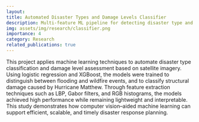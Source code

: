 ```yaml
---
layout: 
title: Automated Disaster Types and Damage Levels Classifier
description: Multi-feature ML pipeline for detecting disaster type and damage level
img: assets/img/research/classifier.png
importance: 4
category: Research
related_publications: true
---
```


This project applies machine learning techniques to automate disaster type classification and damage level assessment based on satellite imagery. Using logistic regression and XGBoost, the models were trained to distinguish between flooding and wildfire events, and to classify structural damage caused by Hurricane Matthew. Through feature extraction techniques such as LBP, Gabor filters, and RGB histograms, the models achieved high performance while remaining lightweight and interpretable. This study demonstrates how computer vision–aided machine learning can support efficient, scalable, and timely disaster response planning.
